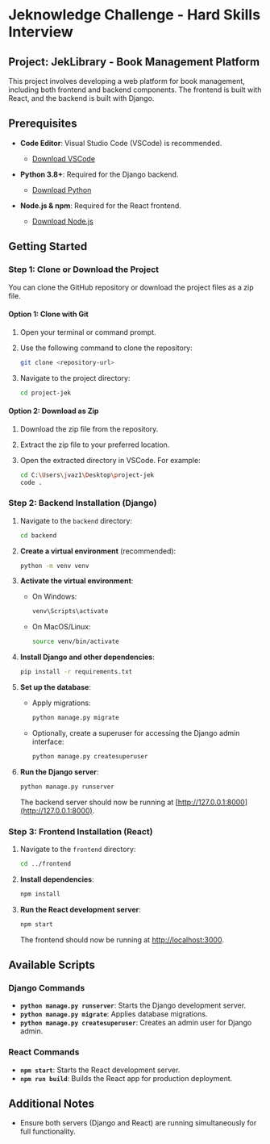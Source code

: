 # Jeknowledge Challenge - Hard Skills Interview

## Project: JekLibrary - Book Management Platform

This project involves developing a web platform for book management, including both frontend and backend components. The frontend is built with React, and the backend is built with Django.

## Prerequisites

- **Code Editor**: Visual Studio Code (VSCode) is recommended.

  - [Download VSCode](https://code.visualstudio.com/download)

- **Python 3.8+**: Required for the Django backend.

  - [Download Python](https://www.python.org/downloads/)

- **Node.js & npm**: Required for the React frontend.

  - [Download Node.js](https://nodejs.org/)


## Getting Started

### Step 1: Clone or Download the Project

You can clone the GitHub repository or download the project files as a zip file.

#### Option 1: Clone with Git

1. Open your terminal or command prompt.
2. Use the following command to clone the repository:

   ```bash
   git clone <repository-url>
   ```

3. Navigate to the project directory:

   ```bash
   cd project-jek
   ```

#### Option 2: Download as Zip

1. Download the zip file from the repository.
2. Extract the zip file to your preferred location.
3. Open the extracted directory in VSCode. For example:

   ```bash
   cd C:\Users\jvaz1\Desktop\project-jek
   code .
   ```

### Step 2: Backend Installation (Django)

1. Navigate to the `backend` directory:

   ```bash
   cd backend
   ```

2. **Create a virtual environment** (recommended):

   ```bash
   python -m venv venv
   ```

3. **Activate the virtual environment**:

   - On Windows:

     ```bash
     venv\Scripts\activate
     ```

   - On MacOS/Linux:

     ```bash
     source venv/bin/activate
     ```

4. **Install Django and other dependencies**:

   ```bash
   pip install -r requirements.txt
   ```

5. **Set up the database**:

   - Apply migrations:

     ```bash
     python manage.py migrate
     ```

   - Optionally, create a superuser for accessing the Django admin interface:

     ```bash
     python manage.py createsuperuser
     ```

6. **Run the Django server**:

   ```bash
   python manage.py runserver
   ```

   The backend server should now be running at [http://127.0.0.1:8000](http://127.0.0.1:8000).

### Step 3: Frontend Installation (React)

1. Navigate to the `frontend` directory:

   ```bash
   cd ../frontend
   ```

2. **Install dependencies**:

   ```bash
   npm install
   ```

3. **Run the React development server**:

   ```bash
   npm start
   ```

   The frontend should now be running at [http://localhost:3000](http://localhost:3000).

## Available Scripts

### Django Commands

- **`python manage.py runserver`**: Starts the Django development server.
- **`python manage.py migrate`**: Applies database migrations.
- **`python manage.py createsuperuser`**: Creates an admin user for Django admin.

### React Commands

- **`npm start`**: Starts the React development server.
- **`npm run build`**: Builds the React app for production deployment.

## Additional Notes

- Ensure both servers (Django and React) are running simultaneously for full functionality.

